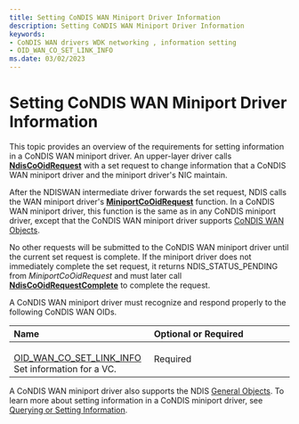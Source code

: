 ```yaml
---
title: Setting CoNDIS WAN Miniport Driver Information
description: Setting CoNDIS WAN Miniport Driver Information
keywords:
- CoNDIS WAN drivers WDK networking , information setting
- OID_WAN_CO_SET_LINK_INFO
ms.date: 03/02/2023
---
```


# Setting CoNDIS WAN Miniport Driver Information





This topic provides an overview of the requirements for setting information in a CoNDIS WAN miniport driver. An upper-layer driver calls [**NdisCoOidRequest**](/windows-hardware/drivers/ddi/ndis/nf-ndis-ndiscooidrequest) with a set request to change information that a CoNDIS WAN miniport driver and the miniport driver's NIC maintain.

After the NDISWAN intermediate driver forwards the set request, NDIS calls the WAN miniport driver's [**MiniportCoOidRequest**](/windows-hardware/drivers/ddi/ndis/nc-ndis-miniport_co_oid_request) function. In a CoNDIS WAN miniport driver, this function is the same as in any CoNDIS miniport driver, except that the CoNDIS WAN miniport driver supports [CoNDIS WAN Objects](/windows-hardware/drivers/ddi/ntddndis/index).

No other requests will be submitted to the CoNDIS WAN miniport driver until the current set request is complete. If the miniport driver does not immediately complete the set request, it returns NDIS\_STATUS\_PENDING from *MiniportCoOidRequest* and must later call [**NdisCoOidRequestComplete**](/windows-hardware/drivers/ddi/ndis/nf-ndis-ndiscooidrequestcomplete) to complete the request.

A CoNDIS WAN miniport driver must recognize and respond properly to the following CoNDIS WAN OIDs.

<table>
<colgroup>
<col width="50%" />
<col width="50%" />
</colgroup>
<thead>
<tr class="header">
<th align="left">Name</th>
<th align="left">Optional or Required</th>
</tr>
</thead>
<tbody>
<tr class="odd">
<td align="left"><p></p>
<a href="/windows-hardware/drivers/network/oid-wan-co-set-link-info" data-raw-source="[OID_WAN_CO_SET_LINK_INFO](./oid-wan-co-set-link-info.md)">OID_WAN_CO_SET_LINK_INFO</a>
Set information for a VC.</td>
<td align="left"><p>Required</p></td>
</tr>
</tbody>
</table>

 

A CoNDIS WAN miniport driver also supports the NDIS [General Objects](/previous-versions/windows/hardware/network/ff546510(v=vs.85)). To learn more about setting information in a CoNDIS miniport driver, see [Querying or Setting Information](querying-or-setting-information.md).

